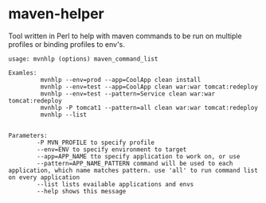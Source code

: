 maven-helper
============

Tool written in Perl to help with maven commands to be run on multiple profiles or binding profiles to env's.

```
usage: mvnhlp (options) maven_command_list

Examles:
         mvnhlp --env=prod --app=CoolApp clean install
         mvnhlp --env=test --app=CoolApp clean war:war tomcat:redeploy
         mvnhlp --env=test --pattern=Service clean war:war tomcat:redeploy
         mvnhlp -P tomcat1 --pattern=all clean war:war tomcat:redeploy
         mvnhlp --list


Parameters:
        -P MVN_PROFILE to specify profile
        --env=ENV to specify environment to target
        --app=APP_NAME tto specify application to work on, or use
        --pattern=APP_NAME_PATTERN command will be used to each application, which name matches pattern. use 'all' to run command list on every application
        --list lists evailable applications and envs
        --help shows this message
```